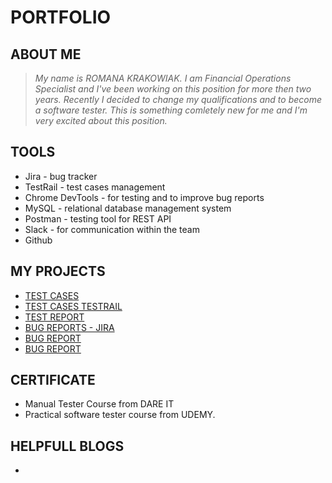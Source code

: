 # PORTFOLIO


## ABOUT ME

>_My name is ROMANA KRAKOWIAK. I am Financial Operations Specialist and I've been working on this position for more then two years. Recently I decided to change my qualifications and to become a software tester. This is something comletely new for me and I'm very excited about this position._

## TOOLS

* Jira - bug tracker 
* TestRail - test cases management
* Chrome DevTools - for testing and to improve bug reports
* MySQL - relational database management system
* Postman - testing tool for REST API
* Slack - for communication within the team
* Github

## MY PROJECTS 

* [TEST CASES](https://docs.google.com/document/d/1jdpUBpNXp3J7NE1vDLoO6FnS4LZhMGLGOrfBiNSC9A0/edit)
* [TEST CASES TESTRAIL](https://drive.google.com/drive/folders/1LNbQtl636UShgRdCtvl0KZ6PdGDii2Tz)
* [TEST REPORT](https://docs.google.com/document/d/1QyetxdFaz0JCLjLLoWMStUinxhV30SAoRlW6ysbDxCU/edit)
* [BUG REPORTS - JIRA](https://drive.google.com/drive/folders/1F5O7AmZrgiWSRw0gangHuRbI9aD7ZDXz)
* [BUG REPORT](https://docs.google.com/spreadsheets/d/1SETxbfKJBHUZmMRifgrrXUF_OBaIBsBoTS6uFuHjNiI/edit#gid=0)
* [BUG REPORT](https://docs.google.com/spreadsheets/d/1rSRW35-9pfSoOcB_drmOOjtvvaaFYgvbP6NCciWuFVw/edit#gid=0)

## CERTIFICATE

* Manual Tester Course from DARE IT
* Practical software tester course from UDEMY.

## HELPFULL BLOGS 

*
